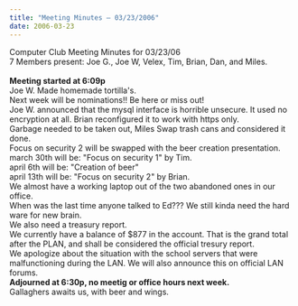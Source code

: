 ```yaml
---
title: "Meeting Minutes – 03/23/2006"
date: 2006-03-23
---
```

Computer Club Meeting Minutes for 03/23/06<br>
7 Members present: Joe G., Joe W, Velex, Tim, Brian, Dan, and Miles.<br>
<br>
<b>Meeting started at 6:09p</b><br>
Joe W. Made homemade tortilla's.<br>
Next week will be nominations!! Be here or miss out!<br>
Joe W. announced that the mysql interface is horrible unsecure. It used no
encryption at all.  Brian reconfigured it to work with https only.<br>
Garbage needed to be taken out, Miles Swap trash cans and considered it done.<br>
Focus on security 2 will be swapped with the beer creation presentation.<br>
march 30th will be: "Focus on security 1" by Tim.<br>
april 6th will be: "Creation of beer"<br>
april 13th will be: "Focus on security 2" by Brian.<br>
We almost have a working laptop out of the two abandoned ones in our office.<br>When was the last time anyone talked to Ed???  We still kinda need the hard ware for new brain.<br>
We also need a treasury report.<br>
We currently have a balance of $877 in the account. That is the grand total
after the PLAN, and shall be considered the official tresury report.<br>
We apologize about the situation with the school servers that were malfunctioning during the LAN.  We will also announce this on official LAN forums.<br>
<b>Adjourned at 6:30p, no meetig or office hours next week.</b><br>
Gallaghers awaits us, with beer and wings.<br>
<br>
